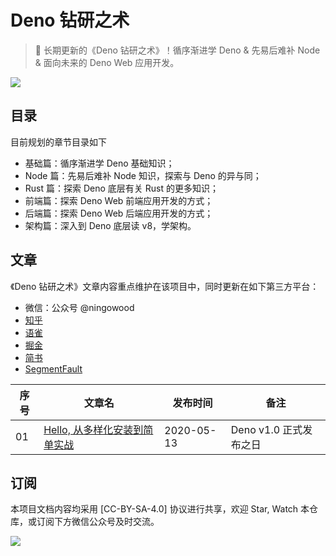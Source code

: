 # Deno 钻研之术

> :sauropod: 长期更新的《Deno 钻研之术》！循序渐进学 Deno & 先易后难补 Node & 面向未来的 Deno Web 应用开发。

![](http://qiniu.ningo.cloud/deno-background.png)

## 目录

目前规划的章节目录如下

* 基础篇：循序渐进学 Deno 基础知识；
* Node 篇：先易后难补 Node 知识，探索与 Deno 的异与同；
* Rust 篇：探索 Deno 底层有关 Rust 的更多知识；
* 前端篇：探索 Deno Web 前端应用开发的方式；
* 后端篇：探索 Deno Web 后端应用开发的方式；
* 架构篇：深入到 Deno 底层读 v8，学架构。

## 文章

《Deno 钻研之术》文章内容重点维护在该项目中，同时更新在如下第三方平台：

* 微信：公众号 @ningowood
* [知乎](https://zhuanlan.zhihu.com/ningowood)
* [语雀](https://www.yuque.com/ningowood/beginning)
* [掘金](https://juejin.im/user/57e9fc052e958a0054509825/posts)
* [简书](https://www.jianshu.com/u/ecbf49bf207b)
* [SegmentFault](https://segmentfault.com/blog/ningowood)

|序号|文章名|发布时间|备注|
|-|-|-|-|
|01|[Hello, 从多样化安装到简单实战](./articles/001-install-and-hello-world.md)|2020-05-13|Deno v1.0 正式发布之日|

## 订阅

本项目文档内容均采用 [CC-BY-SA-4.0] 协议进行共享，欢迎 Star, Watch 本仓库，或订阅下方微信公众号及时交流。

![](http://qiniu.ningo.cloud/official-qrcode.png)